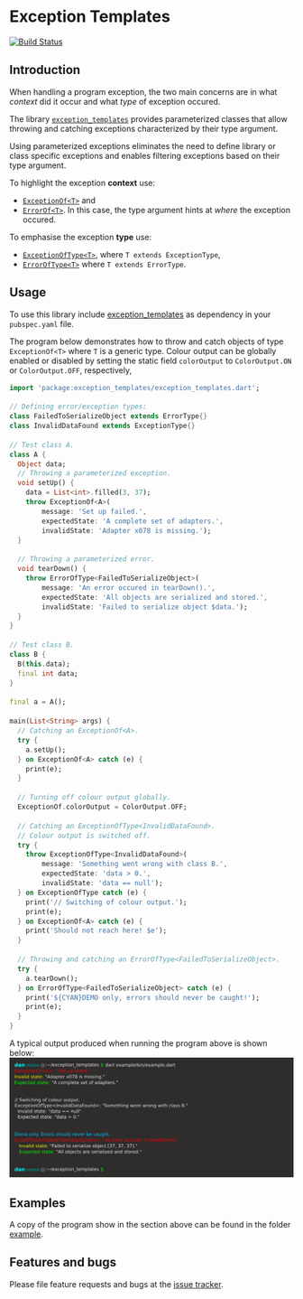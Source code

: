 # Exception Templates

[![Build Status](https://travis-ci.com/simphotonics/exception_templates.svg?branch=master)](https://travis-ci.com/simphotonics/exception_templates)


## Introduction

When handling a program exception, the two main concerns are in what *context*
did it occur and what *type* of exception occured.

The library [`exception_templates`][exception_templates] provides
parameterized classes that allow throwing and catching exceptions characterized
by their type argument.

Using parameterized exceptions eliminates the need to define library or class specific exceptions and enables filtering exceptions based on their type argument.

To highlight the exception **context** use:
* [`ExceptionOf<T>`][ExceptionOf<T>] and
* [`ErrorOf<T>`][ErrorOf<T>]. In this case, the type argument hints at *where* the exception occured.

To emphasise the exception **type** use:
* [`ExceptionOfType<T>`][ExceptionOfType<T>], where `T extends ExceptionType`,
* [`ErrorOfType<T>`][ErrorOfType<T>] where `T extends ErrorType`.


## Usage

To use this library include [exception_templates] as dependency in your `pubspec.yaml` file.

The program below demonstrates how
to throw and catch objects of type `ExceptionOf<T>` where `T` is a generic type.
Colour output can be globally enabled or disabled by setting the static field `colorOutput`
to `ColorOutput.ON` or `ColorOutput.OFF`, respectively,


```Dart
import 'package:exception_templates/exception_templates.dart';

// Defining error/exception types:
class FailedToSerializeObject extends ErrorType{}
class InvalidDataFound extends ExceptionType{}

// Test class A.
class A {
  Object data;
  // Throwing a parameterized exception.
  void setUp() {
    data = List<int>.filled(3, 37);
    throw ExceptionOf<A>(
        message: 'Set up failed.',
        expectedState: 'A complete set of adapters.',
        invalidState: 'Adapter x078 is missing.');
  }

  // Throwing a parameterized error.
  void tearDown() {
    throw ErrorOfType<FailedToSerializeObject>(
        message: 'An error occured in tearDown().',
        expectedState: 'All objects are serialized and stored.',
        invalidState: 'Failed to serialize object $data.');
  }
}

// Test class B.
class B {
  B(this.data);
  final int data;
}

final a = A();

main(List<String> args) {
  // Catching an ExceptionOf<A>.
  try {
    a.setUp();
  } on ExceptionOf<A> catch (e) {
    print(e);
  }

  // Turning off colour output globally.
  ExceptionOf.colorOutput = ColorOutput.OFF;

  // Catching an ExceptionOfType<InvalidDataFound>.
  // Colour output is switched off.
  try {
    throw ExceptionOfType<InvalidDataFound>(
        message: 'Something went wrong with class B.',
        expectedState: 'data > 0.',
        invalidState: 'data == null');
  } on ExceptionOfType catch (e) {
    print('// Switching of colour output.');
    print(e);
  } on ExceptionOf<A> catch (e) {
    print('Should not reach here! $e');
  }

  // Throwing and catching an ErrorOfType<FailedToSerializeObject>.
  try {
    a.tearDown();
  } on ErrorOfType<FailedToSerializeObject> catch (e) {
    print('${CYAN}DEMO only, errors should never be caught!');
    print(e);
  }
}

```
A typical output produced when running the program above is shown below:
![Console Output](https://raw.githubusercontent.com/simphotonics/exception_templates/master/images/console_output.svg?sanitize=true)


## Examples

A copy of the program show in the section above can be found in the folder  [example].


## Features and bugs

Please file feature requests and bugs at the [issue tracker].

[issue tracker]: https://github.com/simphotonics/exception_templates/issues

[example]: example

[ExceptionOf<T>]: https://pub.dev/documentation/exception_templates/latest/exception_templates/ExceptionOf-class.html

[ExceptionOfType<T>]: https://pub.dev/documentation/exception_templates/latest/exception_templates/ExceptionOfType-class.html

[ErrorOf<T>]: https://pub.dev/documentation/exception_templates/latest/exception_templates/ErrorOf-class.html

[ErrorOfType<T>]: https://pub.dev/documentation/exception_templates/latest/exception_templates/ErrorOfType-class.html

[exception_templates]: https://pub.dev/packages/exception_templates